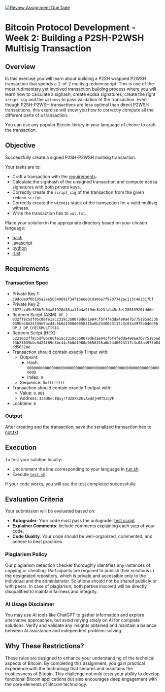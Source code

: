 [![Review Assignment Due Date](https://classroom.github.com/assets/deadline-readme-button-24ddc0f5d75046c5622901739e7c5dd533143b0c8e959d652212380cedb1ea36.svg)](https://classroom.github.com/a/5jjLTgn6)
# Bitcoin Protocol Development - Week 2: Building a P2SH-P2WSH Multisig Transaction

## Overview
In this exercise you will learn about building a P2SH wrapped P2WSH transaction that spends a 2-of-2 multisig redeemscript. This is one
of the most rudimentary yet involved transaction building process where you will learn how to calculate a sighash, create ecdsa signatures, create the right `script_sig` and the `witness` to pass validation of the transaction. Even though P2SH-P2WSH transactions are less optimal than direct P2WSH transactions, this exercise will show you how to correctly compute all the different parts of a transaction.

You can use any popular Bitcoin library in your language of choice to craft the transaction.

## Objective
Successfully create a signed P2SH-P2WSH multisig transaction.

Your tasks are to:
- Craft a transaction with the [requirements](#requirements).
- Calculate the signhash of the unsigned transaction and compute ecdsa signatures with both private keys.
- Correctly create the `script_sig` of the transaction from the given `redeem_script`.
- Correctly create the `witness` stack of the transaction for a valid multisig witness.
- Write the transaction hex to `out.txt`.

Place your solution in the appropriate directory based on your chosen language:
- [bash](./bash/solution.sh)
- [javascript](./javascript/index.js)
- [python](./python/main.py)
- [rust](./rust/src/main.rs)

## Requirements
### Transaction Spec
- Private Key 1: `39dc0a9f0b185a2ee56349691f34716e6e0cda06a7f9707742ac113c4e2317bf`
- Private Key 2: `5077ccd9c558b7d04a81920d38aa11b4a9f9de3b23fab45c3ef28039920fdd6d`
- Redeem Script (ASM):  `OP_2 032ff8c5df0bc00fe1ac2319c3b8070d6d1e04cfbf4fedda499ae7b775185ad53b 039bbc8d24f89e5bc44c5b0d1980d6658316a6b2440023117c3c03a4975b04dd56 OP_2 OP_CHECKMULTISIG`
- Redeem Script (HEX):  `5221032ff8c5df0bc00fe1ac2319c3b8070d6d1e04cfbf4fedda499ae7b775185ad53b21039bbc8d24f89e5bc44c5b0d1980d6658316a6b2440023117c3c03a4975b04dd5652ae`
- Transaction should contain exactly 1 input with:
    - Outpoint:
        - Hash: `0000000000000000000000000000000000000000000000000000000000000000`
        - Index: `0`
    - Sequence: `0xffffffff`
- Transaction should contain exactly 1 output with:
    - Value: `0.001`
    - Address: `325UUecEQuyrTd28Xs2hvAxdAjHM7XzqVF`
- Locktime: `0`

### Output
After creating and the transaction, save the serialized transaction hex to [out.txt](./out.txt).

## Execution
To test your solution locally:
- Uncomment the line corresponding to your language in [run.sh](./run.sh).
- Execute [`test.sh`](./test.sh).

If your code works, you will see the test completed successfully.

## Evaluation Criteria
Your submission will be evaluated based on:
- **Autograder**: Your code must pass the autograder [test script](./test/test.spec.ts).
- **Explainer Comments**: Include comments explaining each step of your code.
- **Code Quality**: Your code should be well-organized, commented, and adhere to best practices.

### Plagiarism Policy
Our plagiarism detection checker thoroughly identifies any instances of copying or cheating. Participants are required to publish their solutions in the designated repository, which is private and accessible only to the individual and the administrator. Solutions should not be shared publicly or with peers. In case of plagiarism, both parties involved will be directly disqualified to maintain fairness and integrity.

### AI Usage Disclaimer
You may use AI tools like ChatGPT to gather information and explore alternative approaches, but avoid relying solely on AI for complete solutions. Verify and validate any insights obtained and maintain a balance between AI assistance and independent problem-solving.

## Why These Restrictions?
These rules are designed to enhance your understanding of the technical aspects of Bitcoin. By completing this assignment, you gain practical experience with the technology that secures and maintains the trustlessness of Bitcoin. This challenge not only tests your ability to develop functional Bitcoin applications but also encourages deep engagement with the core elements of Bitcoin technology.
